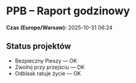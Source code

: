 # PPB – Raport godzinowy
**Czas (Europe/Warsaw):** 2025-10-31 06:24

## Status projektów
- Bezpieczny Pieszy — OK
- Zwolnij przy przejściu — OK
- Odblask ratuje życie — OK

